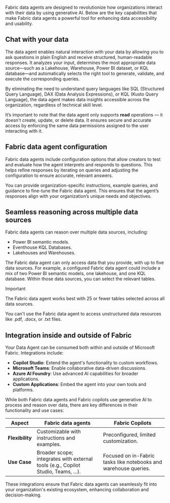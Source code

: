 Fabric data agents are designed to revolutionize how organizations interact with their data by using generative AI. Below are the key capabilities that make Fabric data agents a powerful tool for enhancing data accessibility and usability.

## Chat with your data

The data agent enables natural interaction with your data by allowing you to ask questions in plain English and receive structured, human-readable responses. It analyzes your input, determines the most appropriate data source—such as a Lakehouse, Warehouse, Power BI dataset, or KQL database—and automatically selects the right tool to generate, validate, and execute the corresponding queries.

By eliminating the need to understand query languages like SQL (Structured Query Language), DAX (Data Analysis Expressions), or KQL (Kusto Query Language), the data agent makes data insights accessible across the organization, regardless of technical skill level.

It’s important to note that the data agent only supports **read** operations — it doesn't create, update, or delete data. It ensures secure and accurate access by enforcing the same data permissions assigned to the user interacting with it.

## Fabric data agent configuration

Fabric data agents include configuration options that allow creators to test and evaluate how the agent interprets and responds to questions. This helps refine responses by iterating on queries and adjusting the configuration to ensure accurate, relevant answers.

You can provide organization-specific instructions, example queries, and guidance to fine-tune the Fabric data agent. This ensures that the agent’s responses align with your organization’s unique needs and objectives. 

## Seamless reasoning across multiple data sources

Fabric data agents can reason over multiple data sources, including:

- Power BI semantic models.
- Eventhouse KQL Databases.
- Lakehouses and Warehouses.

The Fabric data agent can only access data that you provide, with up to five data sources. For example, a configured Fabric data agent could include a mix of two Power BI semantic models, one lakehouse, and one KQL database. Within those data sources, you can select the relevant tables. 

> [!IMPORTANT]
> 
> The Fabric data agent works best with 25 or fewer tables selected across all data sources. 
> 
> You can't use the Fabric data agent to access unstructured data resources like .pdf, .docx, or .txt files.

## Integration inside and outside of Fabric

Your Data Agent can be consumed both within and outside of Microsoft Fabric. Integrations include:

- **Copilot Studio**: Extend the agent's functionality to custom workflows.
- **Microsoft Teams**: Enable collaborative data-driven discussions.
- **Azure AI Foundry**: Use advanced AI capabilities for broader applications.
- **Custom Applications**: Embed the agent into your own tools and platforms.

While both Fabric data agents and Fabric copilots use generative AI to process and reason over data, there are key differences in their functionality and use cases:

| **Aspect** | **Fabric data agents** | **Fabric Copilots** |
|------------|------------------------|---------------------|
| **Flexibility** | Customizable with instructions and examples. | Preconfigured, limited customization. |
| **Use Case** | Broader scope; integrates with external tools (e.g., Copilot Studio, Teams, ...).| Focused on in-Fabric tasks like notebooks and warehouse queries. |

These integrations ensure that Fabric data agents can seamlessly fit into your organization's existing ecosystem, enhancing collaboration and decision-making.